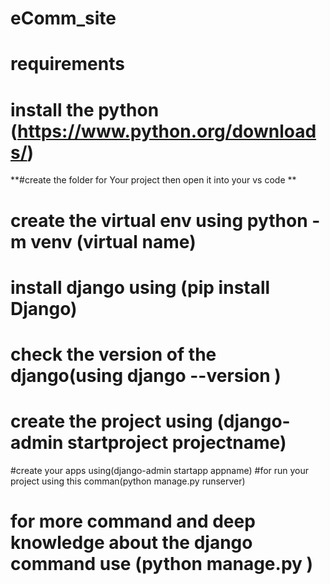 # eComm_site
# requirements
# install the python (https://www.python.org/downloads/)
**#create the folder for Your project then open it into your vs code **
# create the virtual env using python -m venv (virtual name)
# install django using (pip install Django)
# check the version of the django(using django --version )
# create the project using (django-admin startproject projectname)
#create your apps using(django-admin startapp appname)
#for run your project using this comman(python manage.py runserver)
# for more command and  deep knowledge about the django command use (python manage.py ) 
